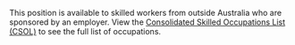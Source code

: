 This position is available to skilled workers from outside Australia who are sponsored by an employer. View the [Consolidated Skilled Occupations List (CSOL)]() to see the full list of occupations.
